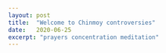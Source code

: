 ```yaml
---
layout: post
title:  "Welcome to Chinmoy controversies"
date:   2020-06-25
excerpt: "prayers concentration meditation"
---
```

